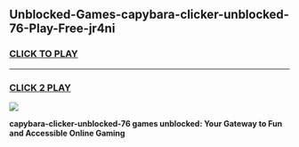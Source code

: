 
## Unblocked-Games-capybara-clicker-unblocked-76-Play-Free-jr4ni
<h3>
<a href="https://premium76.site?title=capybara-clicker-unblocked-76&ref=20M">CLICK TO PLAY</a></h3>
<hr>

<h3>
<a href="https://premium76.site?title=capybara-clicker-unblocked-76&ref=20M">CLICK 2 PLAY</a>
  
</h3>

<a href="https://premium76.site?title=capybara-clicker-unblocked-76&ref=19M"><img src="https://clearcache.store/games.png"></a>


**capybara-clicker-unblocked-76 games unblocked: Your Gateway to Fun and Accessible Online Gaming**
